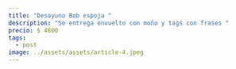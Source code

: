 ```yaml
---
title: "Desayuno Bob espoja "
description: "Se entrega envuelto con moño y tags con frases "
precio: $ 4800
tags:
  - post
image: ../assets/assets/article-4.jpeg
---
```

